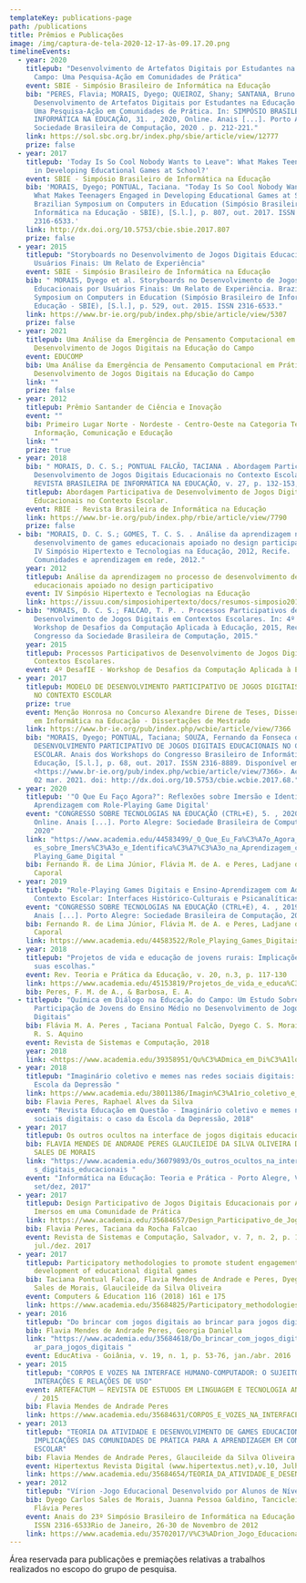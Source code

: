 ```yaml
---
templateKey: publications-page
path: /publications
title: Prêmios e Publicações
image: /img/captura-de-tela-2020-12-17-às-09.17.20.png
timelineEvents:
  - year: 2020
    titlepub: "Desenvolvimento de Artefatos Digitais por Estudantes na Educação do
      Campo: Uma Pesquisa-Ação em Comunidades de Prática"
    event: SBIE - Simpósio Brasileiro de Informática na Educação
    bib: "PERES, Flavia; MORAIS, Dyego; QUEIROZ, Shany; SANTANA, Bruno.
      Desenvolvimento de Artefatos Digitais por Estudantes na Educação do Campo:
      Uma Pesquisa-Ação em Comunidades de Prática. In: SIMPÓSIO BRASILEIRO DE
      INFORMÁTICA NA EDUCAÇÃO, 31. , 2020, Online. Anais [...]. Porto Alegre:
      Sociedade Brasileira de Computação, 2020 . p. 212-221."
    link: https://sol.sbc.org.br/index.php/sbie/article/view/12777
    prize: false
  - year: 2017
    titlepub: 'Today Is So Cool Nobody Wants to Leave": What Makes Teenagers Engaged
      in Developing Educational Games at School?'
    event: SBIE - Simpósio Brasileiro de Informática na Educação
    bib: 'MORAIS, Dyego; PONTUAL, Taciana. "Today Is So Cool Nobody Wants to Leave":
      What Makes Teenagers Engaged in Developing Educational Games at School?.
      Brazilian Symposium on Computers in Education (Simpósio Brasileiro de
      Informática na Educação - SBIE), [S.l.], p. 807, out. 2017. ISSN
      2316-6533.'
    link: http://dx.doi.org/10.5753/cbie.sbie.2017.807
    prize: false
  - year: 2015
    titlepub: "Storyboards no Desenvolvimento de Jogos Digitais Educacionais por
      Usuários Finais: Um Relato de Experiência"
    event: SBIE - Simpósio Brasileiro de Informática na Educação
    bib: " MORAIS, Dyego et al. Storyboards no Desenvolvimento de Jogos Digitais
      Educacionais por Usuários Finais: Um Relato de Experiência. Brazilian
      Symposium on Computers in Education (Simpósio Brasileiro de Informática na
      Educação - SBIE), [S.l.], p. 529, out. 2015. ISSN 2316-6533."
    link: https://www.br-ie.org/pub/index.php/sbie/article/view/5307
    prize: false
  - year: 2021
    titlepub: Uma Análise da Emergência de Pensamento Computacional em Práticas de
      Desenvolvimento de Jogos Digitais na Educação do Campo
    event: EDUCOMP
    bib: Uma Análise da Emergência de Pensamento Computacional em Práticas de
      Desenvolvimento de Jogos Digitais na Educação do Campo
    link: ""
    prize: false
  - year: 2012
    titlepub: Prêmio Santander de Ciência e Inovação
    event: ""
    bib: Primeiro Lugar Norte - Nordeste - Centro-Oeste na Categoria Tecnologias da
      Informação, Comunicação e Educação
    link: ""
    prize: true
  - year: 2018
    bib: " MORAIS, D. C. S.; PONTUAL FALCÃO, TACIANA . Abordagem Participativa de
      Desenvolvimento de Jogos Digitais Educacionais no Contexto Escolar.
      REVISTA BRASILEIRA DE INFORMÁTICA NA EDUCAÇÃO, v. 27, p. 132-153, 2019."
    titlepub: Abordagem Participativa de Desenvolvimento de Jogos Digitais
      Educacionais no Contexto Escolar.
    event: RBIE - Revista Brasileira de Informática na Educação
    link: https://www.br-ie.org/pub/index.php/rbie/article/view/7790
    prize: false
  - bib: "MORAIS, D. C. S.; GOMES, T. C. S. . Análise da aprendizagem no processo de
      desenvolvimento de games educacionais apoiado no design participativo. In:
      IV Simpósio Hipertexto e Tecnologias na Educação, 2012, Recife.
      Comunidades e aprendizagem em rede, 2012."
    year: 2012
    titlepub: Análise da aprendizagem no processo de desenvolvimento de games
      educacionais apoiado no design participativo
    event: IV Simpósio Hipertexto e Tecnologias na Educação
    link: https://issuu.com/simposiohipertexto/docs/resumos-simposio2012
  - bib: "MORAIS, D. C. S.; FALCAO, T. P. . Processos Participativos de
      Desenvolvimento de Jogos Digitais em Contextos Escolares. In: 4º DesafIE -
      Workshop de Desafios da Computação Aplicada à Educação, 2015, Recife. XXXV
      Congresso da Sociedade Brasileira de Computação, 2015."
    year: 2015
    titlepub: Processos Participativos de Desenvolvimento de Jogos Digitais em
      Contextos Escolares.
    event: 4º DesafIE - Workshop de Desafios da Computação Aplicada à Educação
  - year: 2017
    titlepub: MODELO DE DESENVOLVIMENTO PARTICIPATIVO DE JOGOS DIGITAIS EDUCACIONAIS
      NO CONTEXTO ESCOLAR
    prize: true
    event: Menção Honrosa no Concurso Alexandre Direne de Teses, Dissertações e TCCs
      em Informática na Educação - Dissertações de Mestrado
    link: https://www.br-ie.org/pub/index.php/wcbie/article/view/7366
    bib: "MORAIS, Dyego; PONTUAL, Taciana; SOUZA, Fernando da Fonseca de. MODELO DE
      DESENVOLVIMENTO PARTICIPATIVO DE JOGOS DIGITAIS EDUCACIONAIS NO CONTEXTO
      ESCOLAR. Anais dos Workshops do Congresso Brasileiro de Informática na
      Educação, [S.l.], p. 68, out. 2017. ISSN 2316-8889. Disponível em:
      <https://www.br-ie.org/pub/index.php/wcbie/article/view/7366>. Acesso em:
      02 mar. 2021. doi: http://dx.doi.org/10.5753/cbie.wcbie.2017.68."
  - year: 2020
    titlepub: '"O Que Eu Faço Agora?": Reflexões sobre Imersão e Identificação na
      Aprendizagem com Role-Playing Game Digital'
    event: "CONGRESSO SOBRE TECNOLOGIAS NA EDUCAÇÃO (CTRL+E), 5. , 2020, Evento
      Online. Anais [...]. Porto Alegre: Sociedade Brasileira de Computação,
      2020"
    link: "https://www.academia.edu/44583499/_O_Que_Eu_Fa%C3%A7o_Agora_Reflex%C3%B5\
      es_sobre_Imers%C3%A3o_e_Identifica%C3%A7%C3%A3o_na_Aprendizagem_com_Role_\
      Playing_Game_Digital "
    bib: Fernando R. de Lima Júnior, Flávia M. de A. e Peres, Ladjane de F. R.
      Caporal
  - year: 2019
    titlepub: "Role-Playing Games Digitais e Ensino-Aprendizagem com Adolescentes em
      Contexto Escolar: Interfaces Histórico-Culturais e Psicanalíticas"
    event: "CONGRESSO SOBRE TECNOLOGIAS NA EDUCAÇÃO (CTRL+E), 4. , 2019, Recife.
      Anais [...]. Porto Alegre: Sociedade Brasileira de Computação, 2019"
    bib: Fernando R. de Lima Júnior, Flávia M. de A. e Peres, Ladjane de F. R.
      Caporal
    link: https://www.academia.edu/44583522/Role_Playing_Games_Digitais_e_Ensino_Aprendizagem_com_Adolescentes_em_Contexto_Escolar_Interfaces_Hist%C3%B3rico_Culturais_e_Psicanal%C3%ADticas
  - year: 2018
    titlepub: "Projetos de vida e educação de jovens rurais: Implicações do campo em
      suas escolhas."
    event: Rev. Teoria e Prática da Educação, v. 20, n.3, p. 117-130
    link: https://www.academia.edu/45153819/Projetos_de_vida_e_educa%C3%A7%C3%A3o_de_jovens_rurais_Implica%C3%A7%C3%B5es_do_campo_em_suas_escolhas
    bib: Peres, F. M. de A., & Barbosa, E. A.
  - titlepub: "Química em Diálogo na Educação do Campo: Um Estudo Sobre a
      Participação de Jovens do Ensino Médio no Desenvolvimento de Jogos
      Digitais"
    bib: Flávia M. A. Peres , Taciana Pontual Falcão, Dyego C. S. Morais, Jhonatan
      R. S. Aquino
    event: Revista de Sistemas e Computação, 2018
    year: 2018
    link: <https://www.academia.edu/39358951/Qu%C3%ADmica_em_Di%C3%A1logo_na_Educa%C3%A7%C3%A3o_do_Campo_Um_Estudo_Sobre_a_Participa%C3%A7%C3%A3o_de_Jovens_do_Ensino_M%C3%A9dio_no_Desenvolvimento_de_Jogos_Digitais>
  - year: 2018
    titlepub: "Imaginário coletivo e memes nas redes sociais digitais: o caso da
      Escola da Depressão "
    link: https://www.academia.edu/38011386/Imagin%C3%A1rio_coletivo_e_memes_nas_redes_sociais_digitais_o_caso_da_Escola_da_Depress%C3%A3o
    bib: Flavia Peres, Raphael Alves da Silva
    event: "Revista Educação em Questão - Imaginário coletivo e memes nas redes
      sociais digitais: o caso da Escola da Depressão, 2018"
  - year: 2017
    titlepub: Os outros ocultos na interface de jogos digitais educacionais
    bib: FLAVIA MENDES DE ANDRADE PERES GLAUCILEIDE DA SILVA OLIVEIRA DYEGO CARLOS
      SALES DE MORAIS
    link: "https://www.academia.edu/36079893/Os_outros_ocultos_na_interface_de_jogo\
      s_digitais_educacionais "
    event: "Informática na Educação: Teoria e Prática - Porto Alegre, V.20, n.03
      set/dez, 2017"
  - year: 2017
    titlepub: Design Participativo de Jogos Digitais Educacionais por Adolescentes
      Imersos em uma Comunidade de Prática
    link: https://www.academia.edu/35684657/Design_Participativo_de_Jogos_Digitais_Educacionais_por_Adolescentes_Imersos_em_uma_Comunidade_de_Pr%C3%A1tica
    bib: Flavia Peres, Taciana da Rocha Falcao
    event: Revista de Sistemas e Computação, Salvador, v. 7, n. 2, p. 189-205,
      jul./dez. 2017
  - year: 2017
    titlepub: Participatory methodologies to promote student engagement in the
      development of educational digital games
    bib: Taciana Pontual Falcao, Flavia Mendes de Andrade e Peres, Dyego Carlos
      Sales de Morais, Glaucileide da Silva Oliveira
    event: Computers & Education 116 (2018) 161 e 175
    link: https://www.academia.edu/35684825/Participatory_methodologies_to_promote_student_engagement_in_the_development_of_educational_digital_games
  - year: 2016
    titlepub: "Do brincar com jogos digitais ao brincar para jogos digitais "
    bib: Flavia Mendes de Andrade Peres, Georgia Daniella
    link: "https://www.academia.edu/35684618/Do_brincar_com_jogos_digitais_ao_brinc\
      ar_para_jogos_digitais "
    event: EducAtiva - Goiânia, v. 19, n. 1, p. 53-76, jan./abr. 2016
  - year: 2015
    titlepub: "CORPOS E VOZES NA INTERFACE HUMANO-COMPUTADOR: O SUJEITO ENTRE
      INTERAÇÕES E RELAÇÕES DE USO"
    event: ARTEFACTUM – REVISTA DE ESTUDOS EM LINGUAGEM E TECNOLOGIA ANO VII – N° 1
      / 2015
    bib: Flavia Mendes de Andrade Peres
    link: https://www.academia.edu/35684631/CORPOS_E_VOZES_NA_INTERFACE_HUMANO_COMPUTADOR_O_SUJEITO_ENTRE_INTERA%C3%87%C3%95ES_E_RELA%C3%87%C3%95ES_DE_USO
  - year: 2013
    titlepub: "TEORIA DA ATIVIDADE E DESENVOLVIMENTO DE GAMES EDUCACIONAIS:
      IMPLICAÇÕES DAS COMUNIDADES DE PRÁTICA PARA A APRENDIZAGEM EM CONTEXTO
      ESCOLAR"
    bib: Flavia Mendes de Andrade Peres, Glaucileide da Silva Oliveira
    event: Hipertextus Revista Digital (www.hipertextus.net),v.10, Julho. 2013
    link: https://www.academia.edu/35684654/TEORIA_DA_ATIVIDADE_E_DESENVOLVIMENTO_DE_GAMES_EDUCACIONAIS_IMPLICA%C3%87%C3%95ES_DAS_COMUNIDADES_DE_PR%C3%81TICA_PARA_A_APRENDIZAGEM_EM_CONTEXTO_ESCOLAR
  - year: 2012
    titlepub: "Vírion -Jogo Educacional Desenvolvido por Alunos de Nível Médio "
    bib: Dyego Carlos Sales de Morais, Juanna Pessoa Galdino, Tancicleide Gomes,
      Flávia Peres
    event: Anais do 23º Simpósio Brasileiro de Informática na Educação (SBIE 2012),
      ISSN 2316-6533Rio de Janeiro, 26-30 de Novembro de 2012
    link: https://www.academia.edu/35702017/V%C3%ADrion_Jogo_Educacional_Desenvolvido_por_Alunos_de_N%C3%ADvel_M%C3%A9dio
---
```

Área reservada para publicações e premiações relativas a trabalhos realizados no escopo do grupo de pesquisa.